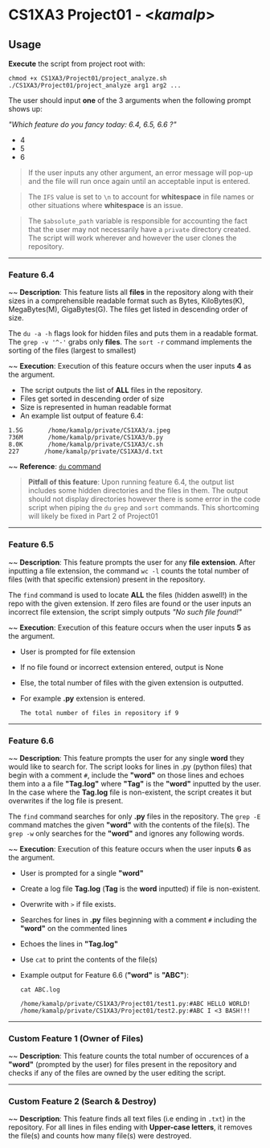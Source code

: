 # CS1XA3 Project01 - <*kamalp*>


## Usage

**Execute** the script from project root with:
```
chmod +x CS1XA3/Project01/project_analyze.sh
./CS1XA3/Project01/project_analyze arg1 arg2 ...

```
The user should input **one** of the 3 arguments when the following prompt shows up:

*"Which feature do you fancy today: 6.4, 6.5, 6.6 ?"*
  * 4
  * 5
  * 6

>If the user inputs any other argument, an error message will pop-up and the file will run once again until an acceptable input is entered.

>The ```IFS``` value is set to ```\n``` to account for **whitespace** in file names or other situations where **whitespace** is an issue.

> The ```$absolute_path``` variable is responsible for accounting the fact that the user may not necessarily have a ```private``` directory created. The script will work wherever and however the user clones the repository.

-----------------------------------------------------------------

### Feature 6.4
  ~~ **Description**: This feature lists all **files** in the repository along with their sizes in a comprehensible readable format such as Bytes, KiloBytes(K), MegaBytes(M), GigaBytes(G). The files get listed in descending order of size. 

The ```du -a -h``` flags look for hidden files and puts them in a readable format. The ```grep -v '^-'``` grabs only **files**. The ```sort -r``` command implements the sorting of the files (largest to smallest)

  ~~ **Execution**: Execution of this feature occurs when the user inputs **4** as the argument.
   * The script outputs the list of **ALL** files in the repository.
   * Files get sorted in descending order of size
   * Size is represented in human readable format
   * An example list output of feature 6.4:

    1.5G       /home/kamalp/private/CS1XA3/a.jpeg
    736M       /home/kamalp/private/CS1XA3/b.py
    8.0K       /home/kamalp/private/CS1XA3/c.sh
    227       /home/kamalp/private/CS1XA3/d.txt

  ~~ **Reference**: [```du``` command](https://www.geeksforgeeks.org/du-command-linux-examples/)

>**Pitfall of this feature**: Upon running feature 6.4, the output list includes some hidden directories and the files in them. The output should not display directories however there is some error in the code script when piping the ```du``` ```grep``` and ```sort``` commands. This shortcoming will likely be fixed in Part 2 of Project01
-----------------------------------------------------------------

### Feature 6.5
  ~~ **Description**: This feature prompts the user for any **file extension**. After inputting a file extension, the command ```wc -l``` counts the total number of files (with that specific extension) present in the repository. 

The ```find``` command is used to locate **ALL** the files (hidden aswell!) in the repo with the given extension. If zero files are found or the user inputs an incorrect file extension, the script simply outputs *"No such file found!"*

  ~~ **Execution**: Execution of this feature occurs when the user inputs **5** as the argument. 
   * User is prompted for file extension
   * If no file found or incorrect extension entered, output is 
     None
   * Else, the total number of files with the given extension is 
     outputted. 
   * For example **.py** extension is entered. 

     ```The total number of files in repository if 9```

-----------------------------------------------------------------

### Feature 6.6
  ~~ **Description**: This feature prompts the user for any single **word** they would like to search for. The script looks for lines in .py (python files) that begin with a comment ```#```, include the **"word"** on those lines and echoes them into a a file **"Tag.log"** where **"Tag"** is the **"word"** inputted by the user. In the case where the **Tag.log** file is non-existent, the script creates it but overwrites if the log file is present. 

The ```find``` command searches for only **.py** files in the repository. The ```grep -E``` command matches the given **"word"** with the contents of the file(s). The ```grep -w``` only searches for the **"word"** and ignores any following words.

 ~~ **Execution**: Execution of this feature occurs when the user inputs **6** as the argument.
   * User is prompted for a single **"word"**
   * Create a log file **Tag.log** (**Tag** is the **word** 
     inputted) if file is non-existent.
   * Overwrite with ```>``` if file exists.
   * Searches for lines in **.py** files beginning with a comment 
     ```#``` including the **"word"** on the commented lines
   * Echoes the lines in **"Tag.log"**
   * Use ```cat``` to print the contents of the file(s)
   * Example output for Feature 6.6 (**"word"** is **"ABC"**):

      ```
      cat ABC.log

      /home/kamalp/private/CS1XA3/Project01/test1.py:#ABC HELLO WORLD!
      /home/kamalp/private/CS1XA3/Project01/test2.py:#ABC I <3 BASH!!!

--------------------------------------------------------------------
### Custom Feature 1 (Owner of Files)

 ~~ **Description**: This feature counts the total number of occurences of a **"word"** (prompted by the user) for files present in the repository and checks if any of the files are owned by the user editing the script.

--------------------------------------------------------------------

### Custom Feature 2 (Search & Destroy)
 ~~ **Description**: This feature finds all text files (i.e ending in ```.txt```) in the repository. For all lines in files ending with **Upper-case letters**, it removes the file(s) and counts how many file(s) were destroyed.

